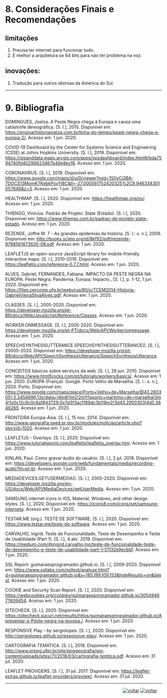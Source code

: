 ﻿# 8. Considerações Finais e Recomendações
## limitações 
1. Precisa ter internet para funcionar tudo.
2. É melhor a arquitetura se 64 bits para não ter problema na voz.
## inovações:
1. Tradução para outros idiomas da América do Sul.

***

# 9. Bibliografia

DOMINGUES, Joelza. A Peste Negra chega à Europa e causa uma catástrofe demográfica. [S. l.], 2015. Disponível em: https://ensinarhistoriajoelza.com.br/linha-do-tempo/peste-negra-chega-a-europa-2/. Acesso em: 1 jun. 2020.

COVID-19 Dashboard by the Center for Systems Science and Engineering (CSSE) at Johns Hopkins University. [S. l.], 2019. Disponível em: https://gisanddata.maps.arcgis.com/apps/opsdashboard/index.html#/bda7594740fd40299423467b48e9ecf6. Acesso em: 1 jun. 2020.

CORONAVIRUS. [S. l.], 2019. Disponível em: https://www.google.com/maps/d/u/0/viewer?mid=1S0vCi3BA-7DOCS13MomK7KebkPsvYl8C&ll=-27.000561752420325%2C9.946334301057846&z=3. Acesso em: 1 jun. 2020.

HEALTHMAP. [S. l.], 2020. Disponível em: https://healthmap.org/es/. Acesso em: 1 jun. 2020.

THIENGO, Vinícius. Padrão de Projeto: State (Estado). [S. l.], 2020. Disponível em: https://www.thiengo.com.br/padrao-de-projeto-state-estado. Acesso em: 1 jun. 2020.

REZENDE, Joffre M. 7 - As grandes epidemias da história. [S. l.: s. n.], 2009. Disponível em: http://books.scielo.org/id/8kf92/pdf/rezende-9788561673635-08.pdf. Acesso em: 1 jun. 2020.

LEAFLETJS an open-source JavaScript library for mobile-friendly interactive maps. [S. l.], 2010-2019. Disponível em: https://leafletjs.com/reference-0.7.7.html. Acesso em: 1 jun. 2020.

ALVES, Gabriel; FERNANDES, Fabiana. IMPACTO DA PESTE NEGRA NA EUROPA. Peste Negra; Pandemia; Europa; Impacto., [S. l.], p. 1-12, 1 jun. 2020. Disponível em: https://files.cercomp.ufg.br/weby/up/80/o/TCEM2014-Historia-GabrielVieiraSilvaAlves.pdf. Acesso em: 1 jun. 2020.

CLASSES. [S. l.], 2005-2020. Disponível em: https://developer.mozilla.org/pt-BR/docs/Web/JavaScript/Reference/Classes. Acesso em: 1 jun. 2020.

WORKER.ONMESSAGE. [S. l.], 2005-2020. Disponível em: https://developer.mozilla.org/pt-PT/docs/Web/API/Worker/onmessage. Acesso em: 1 jun. 2020.

SPEECHSYNTHESISUTTERANCE.SPEECHSYNTHESISUTTERANCE(). [S. l.], 20005-2020. Disponível em: https://developer.mozilla.org/pt-BR/docs/Web/API/SpeechSynthesisUtterance/SpeechSynthesisUtterance. Acesso em: 1 jun. 2020.

CONCEITOS básicos sobre serviços da web. [S. l.], 26 jun. 2010. Disponível em: https://www.html5rocks.com/pt/tutorials/workers/basics/. Acesso em: 1 jun. 2020.
EUROPA (França). Google. Porto Velho de Marselha. [S. l.: s. n.], 2020. Porto. Disponível em: https://www.google.com/maps/place/Porto+Velho+de+Marselha/@43.2803051,5.3454696,13z/data=!4m8!1m2!2m1!1sporto+maritimo+de+marselha!3m4!1s0x12c9c0c6a1843729:0x7d3f3acf189dc3b1!8m2!3d43.2950303!4d5.3646265. Acesso em: 1 jun. 2020.

FRONTEIRA Europa-Ásia. [S. l.], 15 nov. 2014. Disponível em: http://www.geografia.seed.pr.gov.br/modules/noticias/article.php?storyid=1020. Acesso em: 1 jun. 2020.

LEAFLETJS - Overlays. [S. l.], 2020. Disponível em: https://www.tutorialspoint.com/leafletjs/leafletjs_overlay.htm. Acesso em: 1 jun. 2020.

KINLAN, Paul. Como gravar áudio do usuário. [S. l.], 2 jul. 2018. Disponível em: https://developers.google.com/web/fundamentals/media/recording-audio?hl=pt-br. Acesso em: 1 jun. 2020.

MEDIADEVICES.GETUSERMEDIA(). [S. l.], 2005-2020. Disponível em: https://developer.mozilla.org/en-US/docs/Web/API/MediaDevices/getUserMedia. Acesso em: 1 jun. 2020.

SAMSUNG internet icons in iOS, Material, Windows, and other design styles. [S. l.], 2020. Disponível em: https://icons8.com/icons/set/samsung-interneta. Acesso em: 1 jun. 2020.

TESTAR.ME (org.). TESTE DE SOFTWARE. [S. l.], 2020. Disponível em: https://www.testar.me/teste-de-software. Acesso em: 1 jun. 2020.

CARVALHO, Ingrid. Teste de Funcionalidade, Teste de Desempenho e Teste de Usabilidade (Part 1). [S. l.], 4 abr. 2019. Disponível em: https://medium.com/@ingrid.carvalho.mo/teste-de-funcionalidade-teste-de-desempenho-e-teste-de-usabilidade-part-1-51132e9ecbbf. Acesso em: 1 jun. 2020.

SSL Report: guimaraesprogramador.github.io. [S. l.], 2009-2020. Disponível em: https://www.ssllabs.com/ssltest/analyze.html?d=guimaraesprogramador.github.io&s=185.199.109.153&hideResults=on&latest. Acesso em: 1 jun. 2020.

COOKIE and Security Scan Report. [S. l.], 2020. Disponível em: https://webcookies.org/cookies/guimaraesprogramador.github.io/30549467?609454. Acesso em: 1 jun. 2020.

SITECHECK. [S. l.], 2020. Disponível em: https://sitecheck.sucuri.net/results/https/guimaraesprogramador.github.io/Apresentar-a-Peste-negra-na-europa./. Acesso em: 1 jun. 2020.

RESPONSIVE Play - by sergiolopes. [S. l.], 2020. Disponível em: http://sergiolopes.github.io/responsive-play/. Acesso em: 1 jun. 2020.

CARTOGRAFIA TEMÁTICA. [S. l.], 2018. Disponível em: http://www.prppg.ufpr.br/site/ppggeografia/wp-content/uploads/sites/71/2018/03/cartografia-temtica.pdf. Acesso em: 31 jul. 2020.

LEAFLET-PROVIDERS. [S. l.], 31 jul. 2017. Disponível em: https://leaflet-extras.github.io/leaflet-providers/preview/. Acesso em: 31 jul. 2020.

***
&nbsp;&nbsp;&nbsp;&nbsp;&nbsp;&nbsp;&nbsp;&nbsp;&nbsp;&nbsp;&nbsp;&nbsp;&nbsp;&nbsp; &nbsp; &nbsp; &nbsp; &nbsp; &nbsp; &nbsp; &nbsp; &nbsp;&nbsp; &nbsp; &nbsp; &nbsp; &nbsp; &nbsp; &nbsp; &nbsp; &nbsp; &nbsp;   &nbsp; &nbsp; &nbsp; &nbsp; &nbsp; &nbsp; &nbsp;&nbsp; &nbsp; &nbsp; &nbsp; &nbsp; &nbsp;&nbsp; &nbsp; &nbsp; &nbsp;&nbsp; &nbsp; &nbsp; &nbsp;&nbsp; &nbsp; &nbsp; &nbsp; 
[![voltar](https://img.icons8.com/material-sharp/24/000000/circled-left-2.png )](https://github.com/guimaraesprogramador/Apresentar-a-Peste-negra-na-europa./blob/master/documentos/An%C3%A1lise%20e%20Design/An%C3%A1lise%20e%20Design.md)  [![voltar](https://img.icons8.com/metro/24/000000/home.png )](https://github.com/guimaraesprogramador/Apresentar-a-Peste-negra-na-europa./)